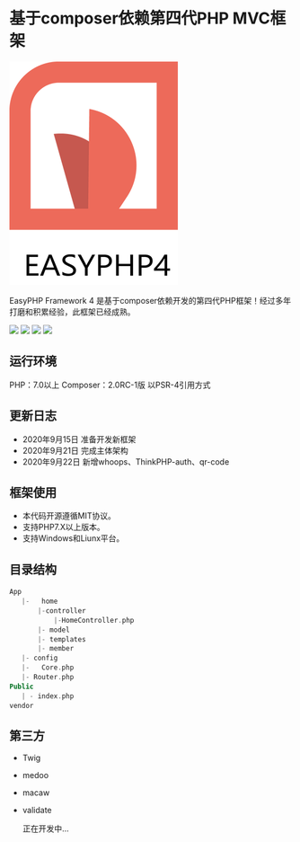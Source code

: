 # 基于composer依赖第四代PHP MVC框架



![Image text](https://raw.githubusercontent.com/Tokyo-Lei/EasyPHP4/master/logo.png)



EasyPHP Framework 4 是基于composer依赖开发的第四代PHP框架！经过多年打磨和积累经验，此框架已经成熟。

[![](https://img.shields.io/badge/version-4.0.0-green.svg)](https://img.shields.io/badge/version-4.0.0-green.svg)
[![](https://img.shields.io/badge/php-7+-brightgreen.svg)](https://img.shields.io/badge/php-7+-brightgreen.svg)
[![](https://img.shields.io/badge/mysql-5+-orange.svg)](https://img.shields.io/badge/mysql-5+-orange.svg)
[![](https://img.shields.io/badge/license-Apache%202-blue.svg)](https://img.shields.io/badge/license-Apache%202-blue.svg)



## 运行环境


PHP：7.0以上
Composer：2.0RC-1版
以PSR-4引用方式




## 更新日志

- 2020年9月15日 准备开发新框架
- 2020年9月21日 完成主体架构
- 2020年9月22日  新增whoops、ThinkPHP-auth、qr-code

## 框架使用

- 本代码开源遵循MIT协议。
- 支持PHP7.X以上版本。
- 支持Windows和Liunx平台。

## 目录结构
```php
App		
   |-	home
       |-controller
           |-HomeController.php
       |- model
       |- templates
       |- member 
   |- config
   |-	Core.php 
   |- Router.php
Public
   | - index.php 
vendor
```

## 第三方

- Twig   

- medoo

- macaw

- validate

  

  正在开发中...
